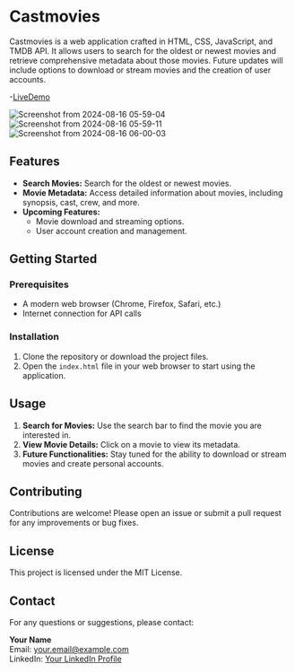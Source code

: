 # Castmovies

Castmovies is a web application crafted in HTML, CSS, JavaScript, and TMDB API. It allows users to search for the oldest or newest movies and retrieve comprehensive metadata about those movies. Future updates will include options to download or stream movies and the creation of user accounts.

-[LiveDemo](https://castmovies.netlify.app/)

![Screenshot from 2024-08-16 05-59-04](https://github.com/user-attachments/assets/7e86ba21-4f62-44fe-b7e5-a2f5f44fccca)
![Screenshot from 2024-08-16 05-59-11](https://github.com/user-attachments/assets/da0e2292-b72c-4db9-ad4c-9eb708befb92)
![Screenshot from 2024-08-16 06-00-03](https://github.com/user-attachments/assets/cc246deb-a0ee-4607-adc9-304149f075a4)

## Features




- **Search Movies:** Search for the oldest or newest movies.
- **Movie Metadata:** Access detailed information about movies, including synopsis, cast, crew, and more.
- **Upcoming Features:**
  - Movie download and streaming options.
  - User account creation and management.

## Getting Started

### Prerequisites

- A modern web browser (Chrome, Firefox, Safari, etc.)
- Internet connection for API calls

### Installation

1. Clone the repository or download the project files.
2. Open the `index.html` file in your web browser to start using the application.

## Usage

1. **Search for Movies:** Use the search bar to find the movie you are interested in.
2. **View Movie Details:** Click on a movie to view its metadata.
3. **Future Functionalities:** Stay tuned for the ability to download or stream movies and create personal accounts.

## Contributing

Contributions are welcome! Please open an issue or submit a pull request for any improvements or bug fixes.

## License

This project is licensed under the MIT License.

## Contact

For any questions or suggestions, please contact:

**Your Name**  
Email: your.email@example.com  
LinkedIn: [Your LinkedIn Profile](https://www.linkedin.com/in/yourprofile)

